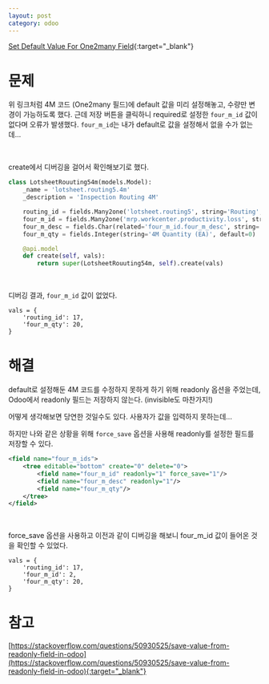 ```yaml
---
layout: post
category: odoo
---
```


[Set Default Value For One2many Field](/no-access-please/set-default-value-for-one2many-field){:target="_blank"}

# 문제

위 링크처럼 4M 코드 (One2many 필드)에 default 값을 미리 설정해놓고, 수량만 변경이 가능하도록 했다.
근데 저장 버튼을 클릭하니 required로 설정한 `four_m_id` 값이 없다며 오류가 발생했다.
`four_m_id`는 내가 default로 값을 설정해서 없을 수가 없는데...

<br>

create에서 디버깅을 걸어서 확인해보기로 했다.

```python
class LotsheetRouuting54m(models.Model):
    _name = 'lotsheet.routing5.4m'
    _description = 'Inspection Routing 4M'

    routing_id = fields.Many2one('lotsheet.routing5', string='Routing', required=True)
    four_m_id = fields.Many2one('mrp.workcenter.productivity.loss', string='4M Code', required=True)
    four_m_desc = fields.Char(related='four_m_id.four_m_desc', string='4M Description')
    four_m_qty = fields.Integer(string='4M Quantity (EA)', default=0)

    @api.model
    def create(self, vals):
        return super(LotsheetRouuting54m, self).create(vals)
```

<br>

디버깅 결과, `four_m_id` 값이 없었다.

```text
vals = {
    'routing_id': 17,
    'four_m_qty': 20,
}
```

# 해결

default로 설정해둔 4M 코드를 수정하지 못하게 하기 위해 readonly 옵션을 주었는데, Odoo에서 readonly 필드는 저장하지 않는다. (invisible도 마찬가지!)

어떻게 생각해보면 당연한 것일수도 있다. 사용자가 값을 입력하지 못하는데...

하지만 나와 같은 상황을 위해 `force_save` 옵션을 사용해 readonly를 설정한 필드를 저장할 수 있다.

```xml
<field name="four_m_ids">
    <tree editable="bottom" create="0" delete="0">
        <field name="four_m_id" readonly="1" force_save="1"/>
        <field name="four_m_desc" readonly="1"/>
        <field name="four_m_qty"/>
    </tree>
</field>
```

<br>

force_save 옵션을 사용하고 이전과 같이 디버깅을 해보니 four_m_id 값이 들어온 것을 확인할 수 있었다.

```text
vals = {
    'routing_id': 17,
    'four_m_id': 2,
    'four_m_qty': 20,
}
```

# 참고

[https://stackoverflow.com/questions/50930525/save-value-from-readonly-field-in-odoo](https://stackoverflow.com/questions/50930525/save-value-from-readonly-field-in-odoo){:target="_blank"}